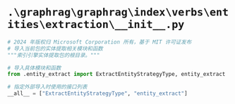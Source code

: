 # `.\graphrag\graphrag\index\verbs\entities\extraction\__init__.py`

```py
# 2024 年版权归 Microsoft Corporation 所有，基于 MIT 许可证发布
# 导入当前包的实体提取相关模块和函数
"""索引引擎实体提取包的根目录。"""

# 导入具体模块和函数
from .entity_extract import ExtractEntityStrategyType, entity_extract

# 指定外部导入时使用的接口列表
__all__ = ["ExtractEntityStrategyType", "entity_extract"]
```